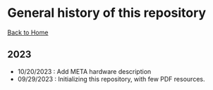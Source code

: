 
# General history of this repository

[Back to Home](./README.MD)

## 2023

- 10/20/2023 : Add META hardware description
- 09/29/2023 : Initializing this repository, with few PDF resources.
